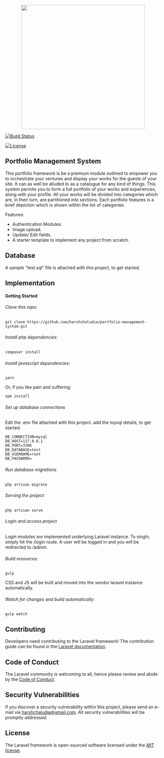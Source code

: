 <p align="center"><img src="https://res.cloudinary.com/dtfbvvkyp/image/upload/v1566331377/laravel-logolockup-cmyk-red.svg" width="400"></p>

<a href="https://travis-ci.org/laravel/framework"><img src="https://travis-ci.org/laravel/framework.svg" alt="Build Status"></a>

<a href="https://packagist.org/packages/laravel/framework"><img src="https://poser.pugx.org/laravel/framework/license.svg" alt="License"></a>

## Portfolio Management System

This portfolio framework is be a premium module outlined to empower you to orchestrate your ventures and display your works for the guests of your site. It can as well be alluded to as a catalogue for any kind of things. This system permits you to form a full portfolio of your works and experiences, along with your profile. All your works will be divided into categories which are, in their turn, are partitioned into sections. Each portfolio features is a brief depiction which is shown within the list of categories.

Features:
- Authentication Modules.
- Image upload.
- Update/ Edit fields.
- A starter template to implement any project from scratch.

## Database

A sample "test.sql" file is attached with this project, to get started.

## Implementation

#### Getting Started

###### Clone this repo:
```
git clone https://github.com/harshchaludia/portfolio-management-system.git
```

###### Install php dependencies:
```
composer install
```

###### Install javascript dependencies:
```
yarn
```
Or, if you like pain and suffering:
```
npm install
```

###### Set up database connections
Edit the .env file attached with this project.
add the mysql details, to get started.

```
DB_CONNECTION=mysql
DB_HOST=127.0.0.1
DB_PORT=3306
DB_DATABASE=test
DB_USERNAME=root
DB_PASSWORD=

```

###### Run database migrations
```
php artisan migrate
```

###### Serving the project

```
php artisan serve

```

###### Login and access project
Login modules are implemented underlying Laravel instance. To singIn, simply hit the /login route. A user will be logged in and you will be redirected to /admin.

###### Build resources:
```
gulp
```
CSS and JS will be built and moved into the vendor laravel instance automatically.    

###### Watch for changes and build automatically:
````
gulp watch
````


## Contributing

Developers need contributing to the Laravel framework! The contribution guide can be found in the [Laravel documentation](https://laravel.com/docs/contributions).

## Code of Conduct

The Laravel community is welcoming to all, hence please review and abide by the [Code of Conduct](https://laravel.com/docs/contributions#code-of-conduct).

## Security Vulnerabilities

If you discover a security vulnerability within this project, please send an e-mail via [harshchaludia@gmail.com](mailto:taylor@laravel.com). All security vulnerabilities will be promptly addressed.

## License

The Laravel framework is open-sourced software licensed under the [MIT license](https://opensource.org/licenses/MIT).
